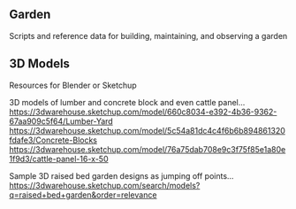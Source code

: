 ## Garden
Scripts and reference data for building, maintaining, and observing a garden

## 3D Models

Resources for Blender or Sketchup

3D models of lumber and concrete block and even cattle panel...
https://3dwarehouse.sketchup.com/model/660c8034-e392-4b36-9362-67aa909c5f64/Lumber-Yard
https://3dwarehouse.sketchup.com/model/5c54a81dc4c4f6b6b894861320fdafe3/Concrete-Blocks
https://3dwarehouse.sketchup.com/model/76a75dab708e9c3f75f85e1a80e1f9d3/cattle-panel-16-x-50

Sample 3D raised bed garden designs as jumping off points... 
https://3dwarehouse.sketchup.com/search/models?q=raised+bed+garden&order=relevance

